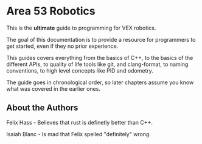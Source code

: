 # Area 53 Robotics

This is the **ultimate** guide to programming for VEX robotics.

The goal of this documentation is to provide a resource for programmers to get started, even if they no prior experience.

This guides covers everything from the basics of C++, to the basics of the different APIs, to quality of life tools like git, and clang-format, to naming conventions, to high level concepts like PID and odometry.

The guide goes in chronological order, so later chapters assume you know what was covered in the earlier ones.

## About the Authors
Felix Hass - Believes that rust is definetly better than C++.

Isaiah Blanc - Is mad that Felix spelled "definitely" wrong.
